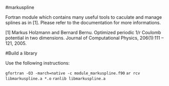 
#markuspline

Fortran module which contains many useful tools to caculate and manage splines as in [1].
Please refer to the documentation for more informations.

[1] Markus Holzmann and Bernard Bernu.
    Optimized periodic 1/r Coulomb potential in two dimensions.
    Journal of Computational Physics, 206(1):111 – 121, 2005.
    
#Build a library

Use the following instructions:

   `gfortran -O3 -march=native -c module_markuspline.f90`
   `ar rcv libmarkuspline.a *.o`
   `ranlib libmarkuspline.a`
